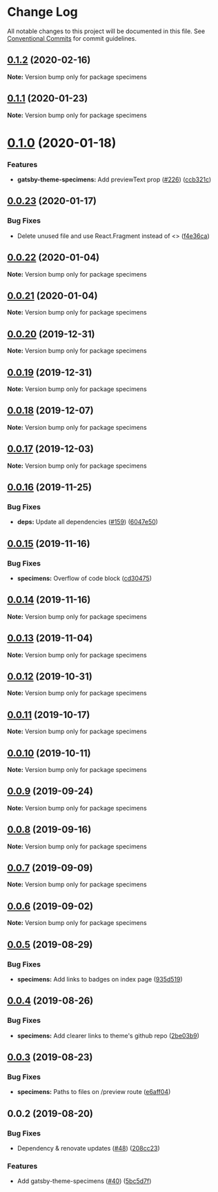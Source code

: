 # Change Log

All notable changes to this project will be documented in this file.
See [Conventional Commits](https://conventionalcommits.org) for commit guidelines.

## [0.1.2](https://github.com/LekoArts/gatsby-themes/compare/specimens@0.1.1...specimens@0.1.2) (2020-02-16)

**Note:** Version bump only for package specimens





## [0.1.1](https://github.com/LekoArts/gatsby-themes/compare/specimens@0.1.0...specimens@0.1.1) (2020-01-23)

**Note:** Version bump only for package specimens





# [0.1.0](https://github.com/LekoArts/gatsby-themes/compare/specimens@0.0.23...specimens@0.1.0) (2020-01-18)


### Features

* **gatsby-theme-specimens:** Add previewText prop ([#226](https://github.com/LekoArts/gatsby-themes/issues/226)) ([ccb321c](https://github.com/LekoArts/gatsby-themes/commit/ccb321c8e1bc062fde513dd24dc1d1c345456147))





## [0.0.23](https://github.com/LekoArts/gatsby-themes/compare/specimens@0.0.22...specimens@0.0.23) (2020-01-17)


### Bug Fixes

* Delete unused file and use React.Fragment instead of <> ([f4e36ca](https://github.com/LekoArts/gatsby-themes/commit/f4e36caef6637c0977f0894d4679caa08fa363d1))





## [0.0.22](https://github.com/LekoArts/gatsby-themes/compare/specimens@0.0.21...specimens@0.0.22) (2020-01-04)

**Note:** Version bump only for package specimens





## [0.0.21](https://github.com/LekoArts/gatsby-themes/compare/specimens@0.0.20...specimens@0.0.21) (2020-01-04)

**Note:** Version bump only for package specimens





## [0.0.20](https://github.com/LekoArts/gatsby-themes/compare/specimens@0.0.19...specimens@0.0.20) (2019-12-31)

**Note:** Version bump only for package specimens





## [0.0.19](https://github.com/LekoArts/gatsby-themes/compare/specimens@0.0.18...specimens@0.0.19) (2019-12-31)

**Note:** Version bump only for package specimens





## [0.0.18](https://github.com/LekoArts/gatsby-themes/compare/specimens@0.0.17...specimens@0.0.18) (2019-12-07)

**Note:** Version bump only for package specimens





## [0.0.17](https://github.com/LekoArts/gatsby-themes/compare/specimens@0.0.16...specimens@0.0.17) (2019-12-03)

**Note:** Version bump only for package specimens





## [0.0.16](https://github.com/LekoArts/gatsby-themes/compare/specimens@0.0.15...specimens@0.0.16) (2019-11-25)


### Bug Fixes

* **deps:** Update all dependencies ([#159](https://github.com/LekoArts/gatsby-themes/issues/159)) ([6047e50](https://github.com/LekoArts/gatsby-themes/commit/6047e5005f5b1ea3438ec99c0aea1cd1febf20b0))





## [0.0.15](https://github.com/LekoArts/gatsby-themes/compare/specimens@0.0.14...specimens@0.0.15) (2019-11-16)


### Bug Fixes

* **specimens:** Overflow of code block ([cd30475](https://github.com/LekoArts/gatsby-themes/commit/cd30475))





## [0.0.14](https://github.com/LekoArts/gatsby-themes/compare/specimens@0.0.13...specimens@0.0.14) (2019-11-16)

**Note:** Version bump only for package specimens





## [0.0.13](https://github.com/LekoArts/gatsby-themes/compare/specimens@0.0.12...specimens@0.0.13) (2019-11-04)

**Note:** Version bump only for package specimens





## [0.0.12](https://github.com/LekoArts/gatsby-themes/compare/specimens@0.0.11...specimens@0.0.12) (2019-10-31)

**Note:** Version bump only for package specimens





## [0.0.11](https://github.com/LekoArts/gatsby-themes/compare/specimens@0.0.10...specimens@0.0.11) (2019-10-17)

**Note:** Version bump only for package specimens





## [0.0.10](https://github.com/LekoArts/gatsby-themes/compare/specimens@0.0.9...specimens@0.0.10) (2019-10-11)

**Note:** Version bump only for package specimens





## [0.0.9](https://github.com/LekoArts/gatsby-themes/compare/specimens@0.0.8...specimens@0.0.9) (2019-09-24)

**Note:** Version bump only for package specimens





## [0.0.8](https://github.com/LekoArts/gatsby-themes/compare/specimens@0.0.7...specimens@0.0.8) (2019-09-16)

**Note:** Version bump only for package specimens





## [0.0.7](https://github.com/LekoArts/gatsby-themes/compare/specimens@0.0.6...specimens@0.0.7) (2019-09-09)

**Note:** Version bump only for package specimens





## [0.0.6](https://github.com/LekoArts/gatsby-themes/compare/specimens@0.0.5...specimens@0.0.6) (2019-09-02)

**Note:** Version bump only for package specimens





## [0.0.5](https://github.com/LekoArts/gatsby-themes/compare/specimens@0.0.4...specimens@0.0.5) (2019-08-29)


### Bug Fixes

* **specimens:** Add links to badges on index page ([935d519](https://github.com/LekoArts/gatsby-themes/commit/935d519))





## [0.0.4](https://github.com/LekoArts/gatsby-themes/compare/specimens@0.0.3...specimens@0.0.4) (2019-08-26)


### Bug Fixes

* **specimens:** Add clearer links to theme's github repo ([2be03b9](https://github.com/LekoArts/gatsby-themes/commit/2be03b9))





## [0.0.3](https://github.com/LekoArts/gatsby-themes/compare/specimens@0.0.2...specimens@0.0.3) (2019-08-23)


### Bug Fixes

* **specimens:** Paths to files on /preview route ([e6aff04](https://github.com/LekoArts/gatsby-themes/commit/e6aff04))





## 0.0.2 (2019-08-20)


### Bug Fixes

* Dependency & renovate updates ([#48](https://github.com/LekoArts/gatsby-themes/issues/48)) ([208cc23](https://github.com/LekoArts/gatsby-themes/commit/208cc23))


### Features

* Add gatsby-theme-specimens ([#40](https://github.com/LekoArts/gatsby-themes/issues/40)) ([5bc5d7f](https://github.com/LekoArts/gatsby-themes/commit/5bc5d7f))
